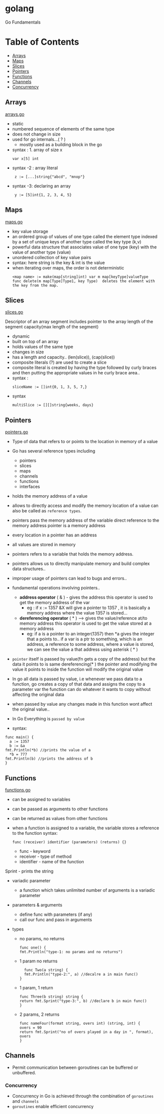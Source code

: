 # golang

Go Fundamentals

# Table of Contents

- [Arrays](#arrays)
- [Maps](#maps)
- [Slices](#slices)
- [Pointers](#pointers)
- [Functions](#functions)
- [Channels](#channels)
- [Concurrency](#concurrency)

## Arrays

[arrays.go](https://github.com/deepakgudla/golang/blob/main/Fundamentals/arrays.go)

- static
- numbered sequence of elements of the same type
- does not change in size
- used for go internals...( ? )
  - mostly used as a building block in the go
- syntax : 1. array of size x
  ```golang
  var x[5] int
  ```
- syntax -2 : array literal
  ```golang
   z := [...]string{"abcd", "mnop"}
  ```
- syntax -3: declaring an array
  ```golang
   y := [5]int{1, 2, 3, 4, 5}
  ```

## Maps

[maps.go](https://github.com/deepakgudla/golang/blob/main/Fundamentals/maps.go)

- key value storage
- an ordered group of values of one type called the element type indexed by a set of unique keys of another type called the key type (k,v)
- powerful data structure that associates value of one type (key) with the value of another type (value)
- unordered collection of key value pairs
- syntax: here string is the key & int is the value
- when iterating over maps, the order is not deterministic
  ```golang
  <map name> := make(map[string]int) var m map[keyType]valueType
  func delete(m map[Type]Type1, key Type)  deletes the element with the key from the map.
  ``` 

## Slices

[slices.go](https://github.com/deepakgudla/golang/blob/main/Fundamentals/slices.go)

Descriptor of an array segment
includes pointer to the array
length of the segment
capacity(max length of the segment)

- dynamic
- built on top of an array
- holds values of the same type
- changes in size
- has a length and capacity.. (len(slice)), (cap(slice)) 
- composite literals (?) are used to create a slice
- composite literal is created by having the type followed by curly braces and then putting the appropriate values in he curly brace area..
- syntax :
  ```golang
  sliceName := []int{0, 1, 3, 5, 7,}
  ```
- syntax
  ```golang
  multiSlice := [][]string{weeks, days}
  ```

## Pointers

[pointers.go](https://github.com/deepakgudla/golang/blob/main/Fundamentals/pointers.go)

- Type of data that refers to or points to the location in memory of a value
- Go has several reference types including

  - pointers
  - slices
  - maps
  - channels
  - functions
  - interfaces

- holds the memory address of a value
- allows to directly access and modify the memory location of a value
  can also be called as `reference types`.
- pointers pass the memory address of the variable
  direct reference to the memory address
  pointer is a memory address
- every location in a pointer has an address
- all values are stored in memory
- pointers refers to a variable that holds the memory address.
- pointers allows us to directly manipulate memory and build complex data structures..
- improper usage of pointers can lead to bugs and errors..

* fundamental operations involving pointers..
  - **address operator** ( & ) - gives the address
    this operator is used to get the memory address of the var
    - eg : if x := 1357 &X will give a pointer to 1357 , it is basically a memory address where the value 1357 is stored...
  - **dereferencing operator** ( \* ) --> gives the value/reference at/to memory address
    this operator is used to get the value stored at a memory address
    - eg: if a is a pointer to an integer(1357) then \*a gives the integer that a points to..
      if a var is a ptr to something, which is an address, a reference to some address,
      where a value is stored, we can see the value a that address using asterisk ( \* )
* `pointer` itself is passed by value(fn gets a copy of the address) but the data it points to is same
  dereferencing(\* ) the pointer and modifying the value it points to inside the function will modify the original value
* In go all data is passed by value, i.e whenever we pass data to a function,
  go creates a copy of that data and assigns the copy to a parameter var
  the function can do whatever it wants to copy without affecting the original data
* when passed by value any changes made in this function wont affect the original value..

* In Go Everything is `passed by value`
* syntax:

```golang
func main() {
  a := 1357
  b := &a
fmt.Println(*b) //prints the value of a
  *b = 777
fmt.Println(b) //prints the address of b
}
```

## Functions

[functions.go](https://github.com/deepakgudla/golang/blob/main/Fundamentals/functions.go)

- can be assigned to variables
- can be passed as arguments to other functions
- can be returned as values from other functions
- when a function is assigned to a variable, the variable stores a reference to the function
  syntax:

  ```golang
  func (receiver) identifier (parameters) (returns) {}
  ```

  - func - keyword
  - receiver - type of method
  - identifier - name of the function

Sprint - prints the string

- variadic parameter

  - a function which takes unlimited number of arguments is a variadic parameter

- parameters & arguments
  - define func with parameters (if any)
  - call our func and pass in arguments
- types

  - no params, no returns
    ```golang
    func one() {
    fmt.Println("type-1: no params and no returns")
    ```
  - 1 param no returns
    ```golang
      func Two(a string) {
      fmt.Println("type-2:", a) //decalre a in main func()
    }
    ```
  - 1 param, 1 return
    ```golang
    func Three(b string) string {
    return fmt.Sprint("type-3:", b) //declare b in main func()
    }
    ```
  - 2 params, 2 returns

    ```golang
    func nameFour(format string, overs int) (string, int) {
    overs = 90
    return fmt.Sprint("no of overs played in a day in ", format), overs
    }
    ```
    
## Channels
- Permit communication between goroutines can be buffered or unbuffered.

### Concurrency
- Concurrency in Go is achieved through the combination of `goroutines` and `channels`
- `goroutines` enable efficient concurrency
